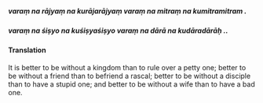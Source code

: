 ##### varaṃ na rājyaṃ na kurājarājyaṃ varaṃ na mitraṃ na kumitramitram .
##### varaṃ na śiṣyo na kuśiṣyaśiṣyo varaṃ na dārā na kudāradārāḥ ..

#### Translation

It is better to be without a kingdom than to rule over a petty one; better to be without a friend than to befriend a rascal; better to be without a disciple than to have a stupid one; and better to be without a wife than to have a bad one.